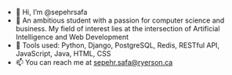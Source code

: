 - 👋 Hi, I’m @sepehrsafa
- 👀 An ambitious student with a passion for computer science and business. My field of interest lies at the intersection of Artificial Intelligence and Web Development
- 💬 Tools used: Python, Django, PostgreSQL, Redis, RESTful API, JavaScript, Java, HTML, CSS
- 📫 You can reach me at sepehr.safa@ryerson.ca


<!---
sepehrsafa/sepehrsafa is a ✨ special ✨ repository because its `README.md` (this file) appears on your GitHub profile.
You can click the Preview link to take a look at your changes.
--->
